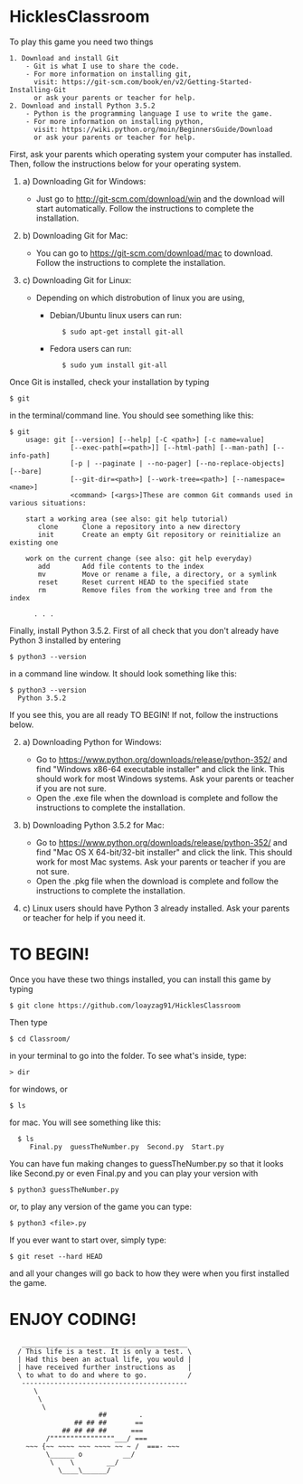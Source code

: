 # HicklesClassroom
   To play this game you need two things
    
    1. Download and install Git
        - Git is what I use to share the code.
        - For more information on installing git, 
          visit: https://git-scm.com/book/en/v2/Getting-Started-Installing-Git
          or ask your parents or teacher for help.
    2. Download and install Python 3.5.2
        - Python is the programming language I use to write the game.
        - For more information on installing python,
          visit: https://wiki.python.org/moin/BeginnersGuide/Download
          or ask your parents or teacher for help.


First, ask your parents which operating system your computer has installed.
Then, follow the instructions below for your operating system.


1. a) Downloading Git for Windows:
      - Just go to http://git-scm.com/download/win and the download will start automatically.
        Follow the instructions to complete the installation.

1. b) Downloading Git for Mac:
      - You can go to https://git-scm.com/download/mac to download.
        Follow the instructions to complete the installation.
      
1. c) Downloading Git for Linux:
      
      - Depending on which distrobution of linux you are using,
      
         - Debian/Ubuntu linux users can run:

                  $ sudo apt-get install git-all

         - Fedora users can run:

                  $ sudo yum install git-all


Once Git is installed, check your installation by typing

    $ git

in the terminal/command line. You should see something like this:
  
    $ git
        usage: git [--version] [--help] [-C <path>] [-c name=value]
                   [--exec-path[=<path>]] [--html-path] [--man-path] [--info-path]
                   [-p | --paginate | --no-pager] [--no-replace-objects] [--bare]
                   [--git-dir=<path>] [--work-tree=<path>] [--namespace=<name>]
                   <command> [<args>]These are common Git commands used in various situations:

        start a working area (see also: git help tutorial)
           clone      Clone a repository into a new directory
           init       Create an empty Git repository or reinitialize an existing one

        work on the current change (see also: git help everyday)
           add        Add file contents to the index
           mv         Move or rename a file, a directory, or a symlink
           reset      Reset current HEAD to the specified state
           rm         Remove files from the working tree and from the index

          . . .
 
 
Finally, install Python 3.5.2.
First of all check that you don't already have Python 3 installed by entering 

    $ python3 --version

in a command line window. It should look something like this:

    $ python3 --version
      Python 3.5.2

If you see this, you are all ready TO BEGIN!
If not, follow the instructions below.

2. a) Downloading Python for Windows:
      - Go to https://www.python.org/downloads/release/python-352/
        and find "Windows x86-64 executable installer" and click the link.
        This should work for most Windows systems. 
        Ask your parents or teacher if you are not sure.
      - Open the .exe file when the download is complete and
        follow the instructions to complete the installation.
      
2. b) Downloading Python 3.5.2 for Mac:
      - Go to https://www.python.org/downloads/release/python-352/
        and find "Mac OS X 64-bit/32-bit installer" and click the link.
        This should work for most Mac systems.
        Ask your parents or teacher if you are not sure.
      - Open the .pkg file when the download is complete and follow the instructions to complete the installation.
        
2. c) Linux users should have Python 3 already installed.
      Ask your parents or teacher for help if you need it.
      

# TO BEGIN!

Once you have these two things installed, you can install this game by typing
 
    $ git clone https://github.com/loayzag91/HicklesClassroom
  
Then type
  
    $ cd Classroom/
   
in your terminal to go into the folder. To see what's inside, type:


    > dir
  
for windows, or
  
    $ ls

for mac. You will see something like this:

      $ ls
         Final.py  guessTheNumber.py  Second.py  Start.py
 
You can have fun making changes to guessTheNumber.py so that it looks like Second.py or even Final.py
and you can play your version with 
  
    $ python3 guessTheNumber.py

or, to play any version of the game you can type:

    $ python3 <file>.py

If you ever want to start over, simply type:

    $ git reset --hard HEAD

and all your changes will go back to how they were when you first installed the game.

# ENJOY CODING!

       _________________________________________ 
      / This life is a test. It is only a test. \
      | Had this been an actual life, you would |
      | have received further instructions as   |
      \ to what to do and where to go.          /
       ----------------------------------------- 
          \
           \
            \     
                          ##        .            
                    ## ## ##       ==            
                 ## ## ## ##      ===            
             /""""""""""""""""___/ ===        
        ~~~ {~~ ~~~~ ~~~ ~~~~ ~~ ~ /  ===- ~~~   
             \______ o          __/            
              \    \        __/             
                \____\______/   


